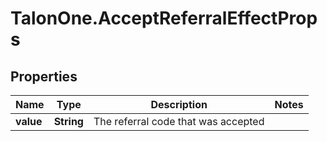 # TalonOne.AcceptReferralEffectProps

## Properties
Name | Type | Description | Notes
------------ | ------------- | ------------- | -------------
**value** | **String** | The referral code that was accepted | 


